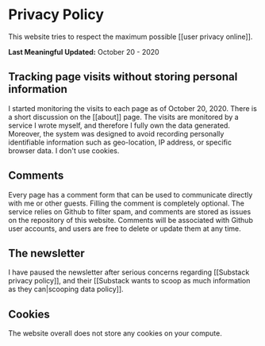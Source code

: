 # Privacy Policy
This website tries to respect the maximum possible [[user privacy online]].

**Last Meaningful Updated:** October 20 - 2020

## Tracking page visits without storing personal information
I started monitoring the visits to each page as of October 20, 2020. There is a short discussion on the [[about]] page. The visits are monitored by a service I wrote myself, and therefore I fully own the data generated. Moreover, the system was designed to avoid recording personally identifiable information such as geo-location, IP address, or specific browser data. I don't use cookies. 

## Comments
Every page has a comment form that can be used to communicate directly with me or other guests. Filling the comment is completely optional. The service relies on Github to filter spam, and comments are stored as issues on the repository of this website. Comments will be associated with Github user accounts, and users are free to delete or update them at any time. 

## The newsletter
I have paused the newsletter after serious concerns regarding [[Substack privacy policy]], and their [[Substack wants to scoop as much information as they can|scooping data policy]].

## Cookies
The website overall does not store any cookies on your compute. 